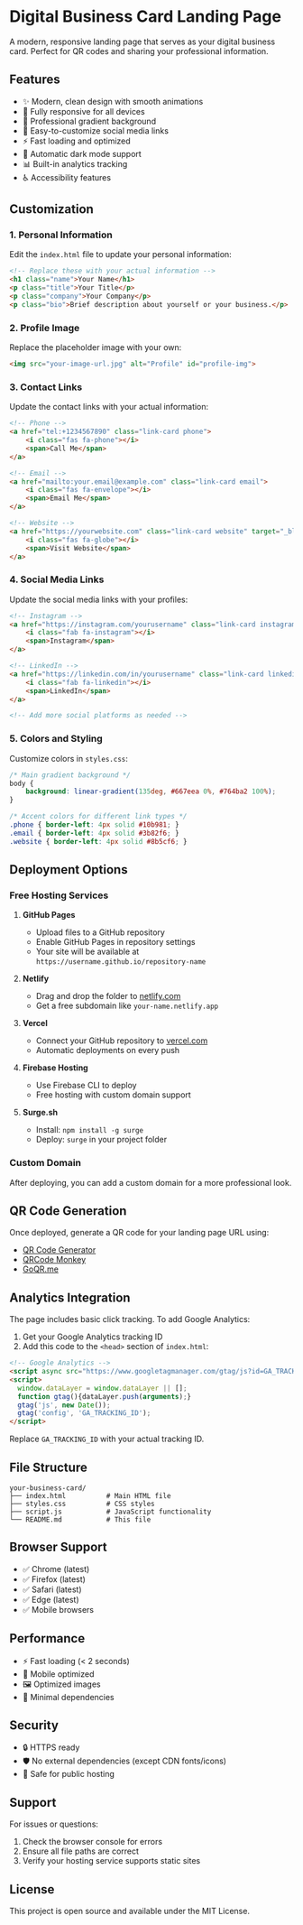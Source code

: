 # Digital Business Card Landing Page

A modern, responsive landing page that serves as your digital business card. Perfect for QR codes and sharing your professional information.

## Features

- ✨ Modern, clean design with smooth animations
- 📱 Fully responsive for all devices
- 🎨 Professional gradient background
- 🔗 Easy-to-customize social media links
- ⚡ Fast loading and optimized
- 🌙 Automatic dark mode support
- 📊 Built-in analytics tracking
- ♿ Accessibility features

## Customization

### 1. Personal Information
Edit the `index.html` file to update your personal information:

```html
<!-- Replace these with your actual information -->
<h1 class="name">Your Name</h1>
<p class="title">Your Title</p>
<p class="company">Your Company</p>
<p class="bio">Brief description about yourself or your business.</p>
```

### 2. Profile Image
Replace the placeholder image with your own:
```html
<img src="your-image-url.jpg" alt="Profile" id="profile-img">
```

### 3. Contact Links
Update the contact links with your actual information:

```html
<!-- Phone -->
<a href="tel:+1234567890" class="link-card phone">
    <i class="fas fa-phone"></i>
    <span>Call Me</span>
</a>

<!-- Email -->
<a href="mailto:your.email@example.com" class="link-card email">
    <i class="fas fa-envelope"></i>
    <span>Email Me</span>
</a>

<!-- Website -->
<a href="https://yourwebsite.com" class="link-card website" target="_blank">
    <i class="fas fa-globe"></i>
    <span>Visit Website</span>
</a>
```

### 4. Social Media Links
Update the social media links with your profiles:

```html
<!-- Instagram -->
<a href="https://instagram.com/yourusername" class="link-card instagram" target="_blank">
    <i class="fab fa-instagram"></i>
    <span>Instagram</span>
</a>

<!-- LinkedIn -->
<a href="https://linkedin.com/in/yourusername" class="link-card linkedin" target="_blank">
    <i class="fab fa-linkedin"></i>
    <span>LinkedIn</span>
</a>

<!-- Add more social platforms as needed -->
```

### 5. Colors and Styling
Customize colors in `styles.css`:

```css
/* Main gradient background */
body {
    background: linear-gradient(135deg, #667eea 0%, #764ba2 100%);
}

/* Accent colors for different link types */
.phone { border-left: 4px solid #10b981; }
.email { border-left: 4px solid #3b82f6; }
.website { border-left: 4px solid #8b5cf6; }
```

## Deployment Options

### Free Hosting Services

1. **GitHub Pages**
   - Upload files to a GitHub repository
   - Enable GitHub Pages in repository settings
   - Your site will be available at `https://username.github.io/repository-name`

2. **Netlify**
   - Drag and drop the folder to [netlify.com](https://netlify.com)
   - Get a free subdomain like `your-name.netlify.app`

3. **Vercel**
   - Connect your GitHub repository to [vercel.com](https://vercel.com)
   - Automatic deployments on every push

4. **Firebase Hosting**
   - Use Firebase CLI to deploy
   - Free hosting with custom domain support

5. **Surge.sh**
   - Install: `npm install -g surge`
   - Deploy: `surge` in your project folder

### Custom Domain
After deploying, you can add a custom domain for a more professional look.

## QR Code Generation

Once deployed, generate a QR code for your landing page URL using:
- [QR Code Generator](https://www.qr-code-generator.com/)
- [QRCode Monkey](https://www.qrcode-monkey.com/)
- [GoQR.me](https://goqr.me/)

## Analytics Integration

The page includes basic click tracking. To add Google Analytics:

1. Get your Google Analytics tracking ID
2. Add this code to the `<head>` section of `index.html`:

```html
<!-- Google Analytics -->
<script async src="https://www.googletagmanager.com/gtag/js?id=GA_TRACKING_ID"></script>
<script>
  window.dataLayer = window.dataLayer || [];
  function gtag(){dataLayer.push(arguments);}
  gtag('js', new Date());
  gtag('config', 'GA_TRACKING_ID');
</script>
```

Replace `GA_TRACKING_ID` with your actual tracking ID.

## File Structure

```
your-business-card/
├── index.html          # Main HTML file
├── styles.css          # CSS styles
├── script.js           # JavaScript functionality
└── README.md           # This file
```

## Browser Support

- ✅ Chrome (latest)
- ✅ Firefox (latest)
- ✅ Safari (latest)
- ✅ Edge (latest)
- ✅ Mobile browsers

## Performance

- ⚡ Fast loading (< 2 seconds)
- 📱 Mobile optimized
- 🖼️ Optimized images
- 🎯 Minimal dependencies

## Security

- 🔒 HTTPS ready
- 🛡️ No external dependencies (except CDN fonts/icons)
- 🔐 Safe for public hosting

## Support

For issues or questions:
1. Check the browser console for errors
2. Ensure all file paths are correct
3. Verify your hosting service supports static sites

## License

This project is open source and available under the MIT License.